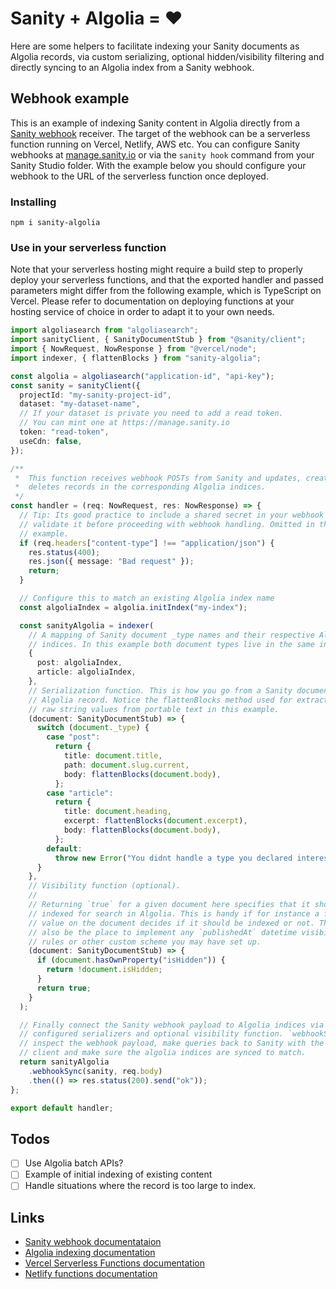 # Sanity + Algolia = ♥️

Here are some helpers to facilitate indexing your Sanity documents as Algolia records, via custom serializing, optional hidden/visibility filtering and directly syncing to an Algolia index from a Sanity webhook.

## Webhook example

This is an example of indexing Sanity content in Algolia directly from a [Sanity webhook](https://www.sanity.io/docs/webhooks) receiver. The target of the webhook can be a serverless function running on Vercel, Netlify, AWS etc. You can configure Sanity webhooks at [manage.sanity.io](https://manage.sanity.io) or via the `sanity hook` command from your Sanity Studio folder. With the example below you should configure your webhook to the URL of the serverless function once deployed.

### Installing

```
npm i sanity-algolia
```

### Use in your serverless function

Note that your serverless hosting might require a build step to properly deploy your serverless functions, and that the exported handler and passed parameters might differ from the following example, which is TypeScript on Vercel. Please refer to documentation on deploying functions at your hosting service of choice in order to adapt it to your own needs.

```typescript
import algoliasearch from "algoliasearch";
import sanityClient, { SanityDocumentStub } from "@sanity/client";
import { NowRequest, NowResponse } from "@vercel/node";
import indexer, { flattenBlocks } from "sanity-algolia";

const algolia = algoliasearch("application-id", "api-key");
const sanity = sanityClient({
  projectId: "my-sanity-project-id",
  dataset: "my-dataset-name",
  // If your dataset is private you need to add a read token.
  // You can mint one at https://manage.sanity.io
  token: "read-token",
  useCdn: false,
});

/**
 *  This function receives webhook POSTs from Sanity and updates, creates or
 *  deletes records in the corresponding Algolia indices.
 */
const handler = (req: NowRequest, res: NowResponse) => {
  // Tip: Its good practice to include a shared secret in your webhook URLs and
  // validate it before proceeding with webhook handling. Omitted in this short
  // example.
  if (req.headers["content-type"] !== "application/json") {
    res.status(400);
    res.json({ message: "Bad request" });
    return;
  }

  // Configure this to match an existing Algolia index name
  const algoliaIndex = algolia.initIndex("my-index");

  const sanityAlgolia = indexer(
    // A mapping of Sanity document _type names and their respective Algolia
    // indices. In this example both document types live in the same index.
    {
      post: algoliaIndex,
      article: algoliaIndex,
    },
    // Serialization function. This is how you go from a Sanity document to an
    // Algolia record. Notice the flattenBlocks method used for extracting the
    // raw string values from portable text in this example.
    (document: SanityDocumentStub) => {
      switch (document._type) {
        case "post":
          return {
            title: document.title,
            path: document.slug.current,
            body: flattenBlocks(document.body),
          };
        case "article":
          return {
            title: document.heading,
            excerpt: flattenBlocks(document.excerpt),
            body: flattenBlocks(document.body),
          };
        default:
          throw new Error("You didnt handle a type you declared interest in");
      }
    },
    // Visibility function (optional).
    //
    // Returning `true` for a given document here specifies that it should be
    // indexed for search in Algolia. This is handy if for instance a field
    // value on the document decides if it should be indexed or not. This would
    // also be the place to implement any `publishedAt` datetime visibility
    // rules or other custom scheme you may have set up.
    (document: SanityDocumentStub) => {
      if (document.hasOwnProperty("isHidden")) {
        return !document.isHidden;
      }
      return true;
    }
  );

  // Finally connect the Sanity webhook payload to Algolia indices via the
  // configured serializers and optional visibility function. `webhookSync` will
  // inspect the webhook payload, make queries back to Sanity with the `sanity`
  // client and make sure the algolia indices are synced to match.
  return sanityAlgolia
    .webhookSync(sanity, req.body)
    .then(() => res.status(200).send("ok"));
};

export default handler;
```

## Todos

- [ ] Use Algolia batch APIs?
- [ ] Example of initial indexing of existing content
- [ ] Handle situations where the record is too large to index.

## Links

- [Sanity webhook documentataion](https://www.sanity.io/docs/webhooks)
- [Algolia indexing documentation](https://www.algolia.com/doc/api-client/methods/indexing/)
- [Vercel Serverless Functions documentation](https://vercel.com/docs/serverless-functions/introduction)
- [Netlify functions documentation](https://docs.netlify.com/functions/build-with-javascript/)
